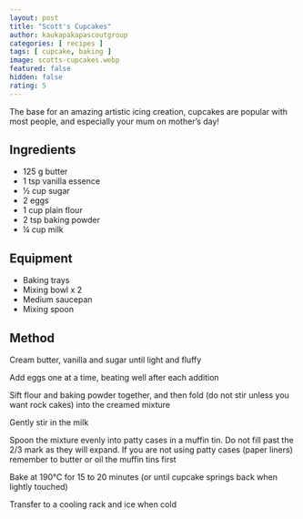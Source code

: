 ```yaml
---
layout: post
title: "Scott's Cupcakes"
author: kaukapakapascoutgroup
categories: [ recipes ]
tags: [ cupcake, baking ]
image: scotts-cupcakes.webp
featured: false
hidden: false
rating: 5
---
```


The base for an amazing artistic icing creation, cupcakes are popular with most people, and especially your mum on mother’s day!

## Ingredients

* 125 g butter
* 1 tsp vanilla essence
* ½ cup sugar
* 2 eggs
* 1 cup plain flour
* 2 tsp baking powder
* ¼ cup milk

## Equipment

* Baking trays
* Mixing bowl x 2
* Medium saucepan
* Mixing spoon

## Method

Cream butter, vanilla and sugar until light and fluffy

Add eggs one at a time, beating well after each addition

Sift flour and baking powder together, and then fold (do not stir unless you want rock cakes) into the creamed mixture

Gently stir in the milk

Spoon the mixture evenly into patty cases in a muffin tin. Do not fill past the 2/3 mark as they will expand. If you are not using patty cases (paper liners) remember to butter or oil the muffin tins first

Bake at 190°C for 15 to 20 minutes (or until cupcake springs back when lightly touched)

Transfer to a cooling rack and ice when cold 
